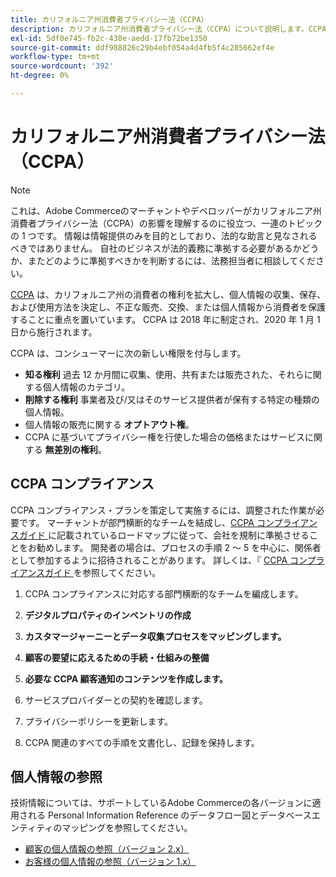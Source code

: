 ```yaml
---
title: カリフォルニア州消費者プライバシー法（CCPA）
description: カリフォルニア州消費者プライバシー法（CCPA）について説明します。CCPA は、カリフォルニア州の消費者の権利を拡大し、個人情報の収集、保存、使用の方法を決定するものです。
exl-id: 5df0e745-fb2c-438e-aedd-17fb72be1350
source-git-commit: ddf988826c29b4ebf054a4d4fb5f4c285662ef4e
workflow-type: tm+mt
source-wordcount: '392'
ht-degree: 0%

---
```


# カリフォルニア州消費者プライバシー法（CCPA）

>[!NOTE]
>
>これは、Adobe Commerceのマーチャントやデベロッパーがカリフォルニア州消費者プライバシー法（CCPA）の影響を理解するのに役立つ、一連のトピックの 1 つです。 情報は情報提供のみを目的としており、法的な助言と見なされるべきではありません。 自社のビジネスが法的義務に準拠する必要があるかどうか、またどのように準拠すべきかを判断するには、法務担当者に相談してください。

[CCPA](https://oag.ca.gov/privacy/ccpa) は、カリフォルニア州の消費者の権利を拡大し、個人情報の収集、保存、および使用方法を決定し、不正な販売、交換、または個人情報から消費者を保護することに重点を置いています。 CCPA は 2018 年に制定され、2020 年 1 月 1 日から施行されます。

CCPA は、コンシューマーに次の新しい権限を付与します。

- **知る権利** 過去 12 か月間に収集、使用、共有または販売された、それらに関する個人情報のカテゴリ。
- **削除する権利** 事業者及び/又はそのサービス提供者が保有する特定の種類の個人情報。
- 個人情報の販売に関する **オプトアウト権**。
- CCPA に基づいてプライバシー権を行使した場合の価格またはサービスに関する **無差別の権利**。

## CCPA コンプライアンス

CCPA コンプライアンス・プランを策定して実施するには、調整された作業が必要です。 マーチャントが部門横断的なチームを結成し、[CCPA コンプライアンスガイド ](https://experienceleague.adobe.com/docs/commerce-admin/start/compliance/privacy/compliance-ccpa.html?lang=ja) に記載されているロードマップに従って、会社を規制に準拠させることをお勧めします。 開発者の場合は、プロセスの手順 2 ～ 5 を中心に、関係者として参加するように招待されることがあります。 詳しくは、『 [CCPA コンプライアンスガイド ](https://experienceleague.adobe.com/docs/commerce-admin/start/compliance/privacy/compliance-ccpa.html?lang=ja) を参照してください。

1. CCPA コンプライアンスに対応する部門横断的なチームを編成します。

1. **デジタルプロパティのインベントリの作成**

1. **カスタマージャーニーとデータ収集プロセスをマッピングします。**

1. **顧客の要望に応えるための手続・仕組みの整備**

1. **必要な CCPA 顧客通知のコンテンツを作成します。**

1. サービスプロバイダーとの契約を確認します。

1. プライバシーポリシーを更新します。

1. CCPA 関連のすべての手順を文書化し、記録を保持します。

## 個人情報の参照

技術情報については、サポートしているAdobe Commerceの各バージョンに適用される Personal Information Reference のデータフロー図とデータベースエンティティのマッピングを参照してください。

- [顧客の個人情報の参照（バージョン 2.x）](data-m2.md)
- [お客様の個人情報の参照（バージョン 1.x）](data-m1.md)
